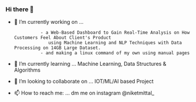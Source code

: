 ### Hi there 👋

<!--
**niketmittal/niketmittal** is a ✨ _special_ ✨ repository because its `README.md` (this file) appears on your GitHub profile. -->

- 🔭 I’m currently working on ... 

                - a Web-Based Dashboard to Gain Real-Time Analysis on How Customers Feel About Client's Product 
                   using Machine Learning and NLP Techniques with Data Processing on 14GB Large Dataset.
                - and making a linux command of my own using manual pages
- 🌱 I’m currently learning ... Machine Learning, Data Structures & Algorithms 
- 👯 I’m looking to collaborate on ... IOT/ML/AI based Project
- 📫 How to reach me: ... dm me on instagram @niketmittal_

